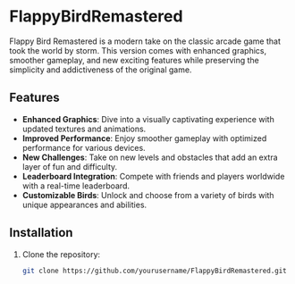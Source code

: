# FlappyBirdRemastered

Flappy Bird Remastered is a modern take on the classic arcade game that took the world by storm. This version comes with enhanced graphics, smoother gameplay, and new exciting features while preserving the simplicity and addictiveness of the original game.

## Features

- **Enhanced Graphics**: Dive into a visually captivating experience with updated textures and animations.
- **Improved Performance**: Enjoy smoother gameplay with optimized performance for various devices.
- **New Challenges**: Take on new levels and obstacles that add an extra layer of fun and difficulty.
- **Leaderboard Integration**: Compete with friends and players worldwide with a real-time leaderboard.
- **Customizable Birds**: Unlock and choose from a variety of birds with unique appearances and abilities.

## Installation

1. Clone the repository:
   ```bash
   git clone https://github.com/yourusername/FlappyBirdRemastered.git
